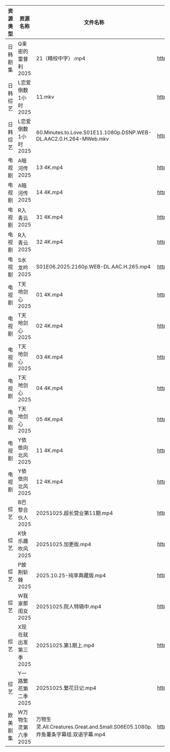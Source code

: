 | 资源类型 | 资源名称          | 文件名称                                                              | 分享链接                                 | 更新时间                |
| ---- | ------------- | ----------------------------------------------------------------- | ------------------------------------ | ------------------- |
| 日韩剧集 | Q亲密的雷普利2025   | 21（精校中字）.mp4                                                      | https://pan.quark.cn/s/8cb9fd7634af  | 2025-10-25 10:23:02 |
| 日韩综艺 | L恋爱倒数1小时2025  | 11.mkv                                                            | https://pan.quark.cn/s/8e32fe75dba6  | 2025-10-25 12:29:07 |
| 日韩综艺 | L恋爱倒数1小时2025  | 60.Minutes.to.Love.S01E11.1080p.DSNP.WEB-DL.AAC2.0.H.264-MWeb.mkv | https://pan.quark.cn/s/8e32fe75dba6  | 2025-10-25 19:28:55 |
| 电视剧  | A暗河传2025      | 13 4K.mp4                                                         | https://www.alipan.com/s/h2Y2d4BMiik | 2025-10-25 18:03:17 |
| 电视剧  | A暗河传2025      | 14 4K.mp4                                                         | https://www.alipan.com/s/h2Y2d4BMiik | 2025-10-25 18:03:17 |
| 电视剧  | R入青云2025      | 31 4K.mp4                                                         | https://www.alipan.com/s/7kV94cu2ZMy | 2025-10-25 16:03:45 |
| 电视剧  | R入青云2025      | 32 4K.mp4                                                         | https://www.alipan.com/s/7kV94cu2ZMy | 2025-10-25 16:03:45 |
| 电视剧  | S水龙吟2025      | S01E06.2025.2160p.WEB-DL.AAC.H.265.mp4                            | https://pan.quark.cn/s/6c3fa8ea14c4  | 2025-10-25 19:23:19 |
| 电视剧  | T天地剑心2025     | 01 4K.mp4                                                         | https://www.alipan.com/s/da1XqYJmDWM | 2025-10-25 18:04:11 |
| 电视剧  | T天地剑心2025     | 02 4K.mp4                                                         | https://www.alipan.com/s/da1XqYJmDWM | 2025-10-25 18:04:11 |
| 电视剧  | T天地剑心2025     | 03 4K.mp4                                                         | https://www.alipan.com/s/da1XqYJmDWM | 2025-10-25 18:04:10 |
| 电视剧  | T天地剑心2025     | 04 4K.mp4                                                         | https://www.alipan.com/s/da1XqYJmDWM | 2025-10-25 18:04:10 |
| 电视剧  | T天地剑心2025     | 05 4K.mp4                                                         | https://www.alipan.com/s/da1XqYJmDWM | 2025-10-25 18:04:10 |
| 电视剧  | Y依依向北风2025    | 11 4K.mp4                                                         | https://www.alipan.com/s/D5ifn8EewgV | 2025-10-25 08:04:27 |
| 电视剧  | Y依依向北风2025    | 12 4K.mp4                                                         | https://www.alipan.com/s/D5ifn8EewgV | 2025-10-25 08:04:26 |
| 综艺   | B巴黎合伙人2025    | 20251025.超长营业第11期.mp4                                             | https://pan.quark.cn/s/4264ec5c7676  | 2025-10-25 16:27:04 |
| 综艺   | K快乐趣吹风2025    | 20251025.加更版.mp4                                                  | https://pan.quark.cn/s/2e73ee655d53  | 2025-10-25 16:29:00 |
| 综艺   | P披荆斩棘2025     | 2025.10.25-纯享典藏版.mp4                                              | https://pan.quark.cn/s/9ae1eb01008d  | 2025-10-25 16:30:18 |
| 综艺   | W我家那闺女2025    | 20251025.院人特辑中.mp4                                                | https://pan.quark.cn/s/382e9ca0c203  | 2025-10-25 16:31:22 |
| 综艺   | X现在就出发第三季2025 | 20251025.第1期上.mp4                                                 | https://pan.quark.cn/s/857fd8309a69  | 2025-10-25 12:31:52 |
| 综艺   | Y一路繁花第二季2025  | 20251025.繁花日记.mp4                                                 | https://pan.quark.cn/s/d58f24bbf057  | 2025-10-25 16:32:38 |
| 欧美剧集 | W万物生灵第六季2025  | 万物生灵.All.Creatures.Great.and.Small.S06E05.1080p.炸鱼薯条字幕组.双语字幕.mp4  | https://pan.quark.cn/s/6bed80ca39f7  | 2025-10-25 01:24:38 |
